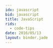 ```yaml
---
idx: javascript
bid: javascript
title: JavaScript
rids:
  - code-tips
date: 2016/05/13
layout: binder.jade
---
```

